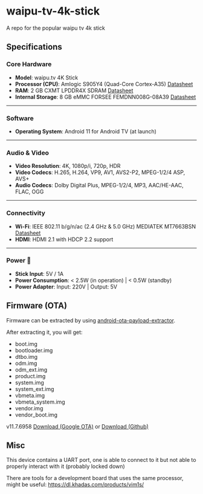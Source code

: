 # waipu-tv-4k-stick
A repo for the popular waipu tv 4k stick

## Specifications
### Core Hardware
* **Model**: waipu.tv 4K Stick
* **Processor (CPU)**: Amlogic S905Y4 (Quad-Core Cortex-A35) [Datasheet](https://dl.khadas.com/products/vim1s/datasheet/amlogic_s905y4_datasheet_v0.7.pdf)
* **RAM**: 2 GB CXMT LPDDR4X SDRAM [Datasheet](https://lcsc.com/datasheet/lcsc_datasheet_2410121605_CXMT-CXDB4CBAM-MK-A_C20598565.pdf)
* **Internal Storage**: 8 GB eMMC FORSEE FEMDNN008G-08A39 [Datasheet](https://jlcpcb.com/api/file/downloadByFileSystemAccessId/8588886680569065472)

---

### Software
* **Operating System**: Android 11 for Android TV (at launch)

---

### Audio & Video
* **Video Resolution**: 4K, 1080p/i, 720p, HDR
* **Video Codecs**: H.265, H.264, VP9, AV1, AVS2-P2, MPEG-1/2/4 ASP, AVS+
* **Audio Codecs**: Dolby Digital Plus, MPEG-1/2/4, MP3, AAC/HE-AAC, FLAC, OGG

---

### Connectivity
* **Wi-Fi**: IEEE 802.11 b/g/n/ac (2.4 GHz & 5.0 GHz) MEDIATEK MT7663BSN [Datasheet](https://mediatek-marketing.files.svdcdn.com/production/documents/MT7663BSN-Datasheet-Brief_v1.3.pdf?dm=1714749331)
* **HDMI**: HDMI 2.1 with HDCP 2.2 support

---

### Power 🔌
* **Stick Input**: 5V / 1A
* **Power Consumption**: < 2.5W (in operation) | < 0.5W (standby)
* **Power Adapter**: Input: 220V | Output: 5V

## Firmware (OTA)

Firmware can be extracted by using [android-ota-payload-extractor](https://github.com/tobyxdd/android-ota-payload-extractor).

After extracting it, you will get:

* boot.img
* bootloader.img
* dtbo.img
* odm.img
* odm_ext.img
* product.img
* system.img
* system_ext.img
* vbmeta.img
* vbmeta_system.img
* vendor.img
* vendor_boot.img

v11.7.6958 [Download (Google OTA)](https://android.googleapis.com/packages/ota-api/package/7c929e57d44207cd4065a12f26aa6fb301cc1e30.zip) or [Download (Github)](https://github.com/Wapitiii/waipu-tv-4k-stick/releases/tag/v11.7.6958)

## Misc

This device contains a UART port, one is able to connect to it but not able to properly interact with it (probably locked down)

There are tools for a development board that uses the same processor, might be useful: https://dl.khadas.com/products/vim1s/
